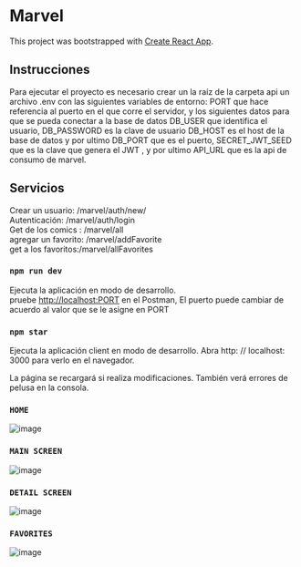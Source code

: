 # Marvel
This project was bootstrapped with [Create React App](https://github.com/facebook/create-react-app).

## Instrucciones 

Para ejecutar el proyecto es necesario crear un la raíz de la carpeta api un archivo .env con las siguientes variables de entorno: PORT 	que hace referencia al puerto en el que corre el servidor,  y los siguientes datos para que se pueda conectar a la base de datos DB_USER que identifica el usuario, DB_PASSWORD es la clave de usuario DB_HOST es el host de la base de datos y por ultimo DB_PORT que es el puerto, SECRET_JWT_SEED que es la clave que genera el JWT , y por ultimo API_URL que es la api de consumo de marvel.   

## Servicios 

 Crear un usuario: /marvel/auth/new/<br />
 Autenticación: /marvel/auth/login<br />
 Get de los comics : /marvel/all<br />
 agregar un favorito: /marvel/addFavorite<br />
 get a los favoritos:/marvel/allFavorites<br />


### `npm run dev`

Ejecuta la aplicación en modo de desarrollo.<br />
 pruebe [http://localhost:PORT](http://localhost:3001) en el Postman, El puerto puede cambiar de acuerdo al valor que se le asigne en PORT


### `npm star`

Ejecuta la aplicación client en modo de desarrollo.
Abra http: // localhost: 3000 para verlo en el navegador.

La página se recargará si realiza modificaciones.
También verá errores de pelusa en la consola.

### `HOME`
![image](https://user-images.githubusercontent.com/66500440/139009302-cdefa285-2964-4598-b0a7-618c49aba21b.png)

### `MAIN SCREEN`
![image](https://user-images.githubusercontent.com/66500440/139009490-a449bb52-162f-4b15-baa9-85de8dafd03d.png)

### `DETAIL SCREEN`
![image](https://user-images.githubusercontent.com/66500440/139009844-4916eb93-e04f-4ca7-a819-fb20e6ea5a4d.png)

### `FAVORITES`
![image](https://user-images.githubusercontent.com/66500440/139010238-d0539b62-e816-4d8e-a9ba-fc3acfb2b870.png)
